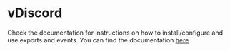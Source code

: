 # vDiscord

Check the documentation for instructions on how to install/configure and use exports and events. You can find the documentation [here](https://docs.vikingthe.dev/latest/projects/Discord/vDiscord/)